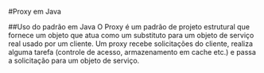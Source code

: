 #Proxy em Java

##Uso do padrão em Java
O Proxy é um padrão de projeto estrutural que fornece um objeto que atua como um substituto para um objeto de serviço real usado por um cliente. 
Um proxy recebe solicitações do cliente, realiza alguma tarefa (controle de acesso, armazenamento em cache etc.) e passa a solicitação para um objeto de serviço.
